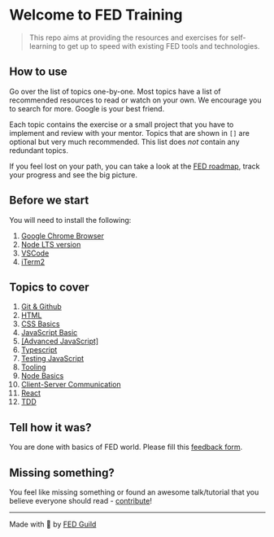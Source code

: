 # Welcome to FED Training

> This repo aims at providing the resources and exercises for self-learning to get up to speed with existing FED tools and technologies. 

## How to use
Go over the list of topics one-by-one. Most topics have a list of recommended resources to read or watch on your own. We encourage you to search for more. Google is your best friend. 

Each topic contains the exercise or a small project that you have to implement and review with your mentor. Topics that are shown in `[]` are optional but very much recommended. This list does *not* contain any redundant topics.

If you feel lost on your path, you can take a look at the [FED roadmap](./assets/frontend-roadmap.png), track your progress and see the big picture.

## Before we start
You will need to install the following:

1. [Google Chrome Browser](https://www.google.com/chrome/)
1. [Node LTS version](https://nodejs.org/en/)
1. [VSCode](https://code.visualstudio.com/)
1. [iTerm2](https://www.iterm2.com/)

## Topics to cover

1. [Git & Github](/src/git)
1. [HTML](/src/html)
1. [CSS Basics](/src/css)
1. [JavaScript Basic](/src/javascript)
1. [[Advanced JavaScript]](/src/advanced-js)
1. [Typescript](/src/typescript)
1. [Testing JavaScript](/src/test-js)
1. [Tooling](/src/tools)
1. [Node Basics](/src/node)
1. [Client-Server Communication](/src/client-server)
1. [React](/src/react)
1. [TDD](/src/tdd)

## Tell how it was?
You are done with basics of FED world. 
Please fill this [feedback form](https://goo.gl/forms/3RrN7JZ9pqSv9W9u1).

## Missing something?
You feel like missing something or found an awesome talk/tutorial that you believe everyone should read - [contribute](./CONTRIBUTING.md)!

---
Made with  &#128150; by [FED Guild](mailto:feds@wix.com)
